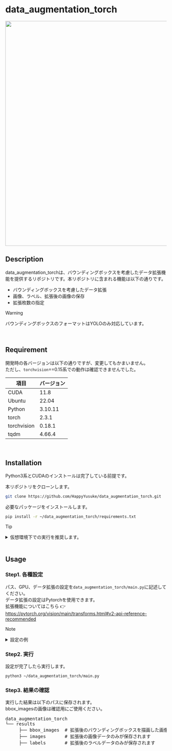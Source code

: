 # data_augmentation_torch
<div align="center">
  <img src="https://github.com/user-attachments/assets/ce8f4685-fdbe-46f4-a722-ace41159b836" width="700">
</div>

## Description
data_augmentation_torchは、バウンディングボックスを考慮したデータ拡張機能を提供するリポジトリです。本リポジトリに含まれる機能は以下の通りです。
* バウンディングボックスを考慮したデータ拡張
* 画像、ラベル、拡張後の画像の保存
* 拡張枚数の指定

> [!WARNING]
> バウンディングボックスのフォーマットはYOLOのみ対応しています。

</br>

## Requirement
開発時の各バージョンは以下の通りですが、変更してもかまいません。</br>
ただし、`torchvision`==0.15系での動作は確認できませんでした。

| 項目 | バージョン |
| --- | --- |
| CUDA | 11.8 |
| Ubuntu | 22.04 |
| Python | 3.10.11 |
| torch | 2.3.1 |
| torchvision | 0.18.1 |
| tqdm | 4.66.4 |

</br>

## Installation

Python3系とCUDAのインストールは完了している前提です。

本リポジトリをクローンします。

```bash
git clone https://github.com/HappyYusuke/data_augmentation_torch.git
```

必要なパッケージをインストールします。

```bash
pip install -r ~/data_augmentation_torch/requirements.txt
```

> [!TIP]
> <details><summary> 仮想環境下での実行を推奨します。</summary>
>  
> pipenvのインストール
> ```bash
> pip install pipenv
> ```
>  
> ディレクトリの作成
> ```bash
> mkdir ~/Project1
> cd ~/Project1
> ```
>  
> 仮想環境を生成する
> ```bash
> pipenv
> ```
>  
> 仮想環境の中に入る
> ```bash
> pipenv shell
> ```
> </details>

</br>

## Usage
### Step1. 各種設定

パス、GPU、データ拡張の設定を`data_augmentation_torch/main.py`に記述してください。 </br>
データ拡張の設定はPytorchを使用できます。</br>
拡張機能についてはこちら 👉 https://pytorch.org/vision/main/transforms.html#v2-api-reference-recommended

> [!NOTE]
> <details><summary>設定の例</summary>
>  
>  ```py
>  # 保存するファイル名
>  SAVE_NAME = "laser_img_aug"
>  # 読み込むディレクトリまでのパス
>  IMAGES_PATH = "/home/demulab/follow_me_dataset_origin/train_val/images"
>  LABELS_PATH = "/home/demulab/follow_me_dataset_origin/train_val/labels"
>  # GPUの設定
>  DEVICE = "cuda:0"
>  # 何枚拡張するか
>  AUGMENTATION_NUM = 125000 - 11923
>  # 拡張後のデータを確認するか
>  DATA_CHECK = True
>  # データ拡張の設定
>  DATA_AUGMENTATION_TRANSFORMS = [
>          T.Compose([
>              T.ToImage(),
>
>              # 切り取って指定されたサイズに変更する
>              #T.RandomResizedCrop(size=(700, 700), antialias=True),
>              # 水平に反転
>              T.RandomHorizontalFlip(p=0.5),
>              # 鮮鋭化
>              T.RandomAdjustSharpness(sharpness_factor=0 ,p=0.2),
>              T.RandomAdjustSharpness(sharpness_factor=3, p=0.2),
>              T.RandomAdjustSharpness(sharpness_factor=5, p=0.2),
>              # アフィン変換
>              T.RandomAffine(degrees=[-10, 10], translate=(0.2, 0.2), scale=(0.7, 1.5)),
>
>              T.ToDtype(torch.uint8, scale=True)
>              ]),
>
>          T.Compose([
>              T.ToImage(),
>
>              # 射影変換(pは確率)
>              T.RandomPerspective(p=0.3),
>              # 鮮鋭化
>              T.RandomAdjustSharpness(sharpness_factor=0 ,p=0.2),
>              T.RandomAdjustSharpness(sharpness_factor=3, p=0.2),
>              T.RandomAdjustSharpness(sharpness_factor=5, p=0.2),
>              # 水平に反転
>              T.RandomHorizontalFlip(p=0.5),
>            
>              T.ToDtype(torch.uint8, scale=True)
>              ]),
>
>          T.Compose([
>              T.ToImage(),
>
>              # 回転
>              T.RandomRotation(degrees=20),
>              # アフィン変換
>              T.RandomAffine(degrees=[-10, 10], translate=(0.2, 0.2), scale=(0.7, 1.5)),
>              # 水平に反転
>              T.RandomHorizontalFlip(p=0.5),
>
>              T.ToDtype(torch.uint8, scale=True)
>              ]),
>          ]
>  ```
>
></details>

### Step2. 実行
設定が完了したら実行します。

```bash
python3 ~/data_augmentation_torch/main.py
```

### Step3. 結果の確認

実行した結果は以下のパスに保存されます。</br>
bbox_imagesの画像は確認用にご使用ください。

<pre>
data_augmentation_torch
└── results
     ├── bbox_images  # 拡張後のバウンディングボックスを描画した画像が保存されます
     ├── images       # 拡張後の画像データのみが保存されます
     ├── labels       # 拡張後のラベルデータのみが保存されます
</pre>


